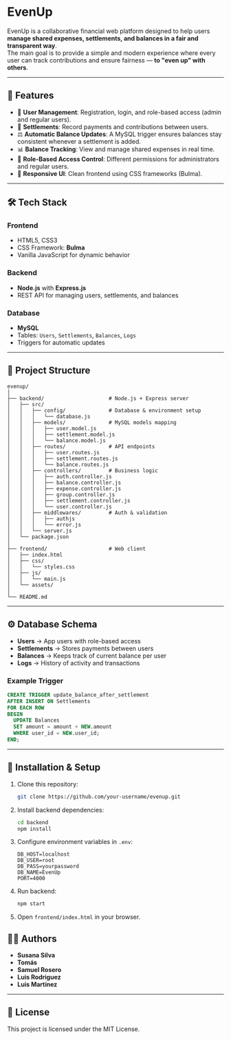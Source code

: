 # EvenUp

EvenUp is a collaborative financial web platform designed to help users **manage shared expenses, settlements, and balances in a fair and transparent way**.  
The main goal is to provide a simple and modern experience where every user can track contributions and ensure fairness — **to "even up" with others**.  

---

## 🚀 Features

- 👤 **User Management**: Registration, login, and role-based access (admin and regular users).  
- 💸 **Settlements**: Record payments and contributions between users.  
- ⚖️ **Automatic Balance Updates**: A MySQL trigger ensures balances stay consistent whenever a settlement is added.  
- 📊 **Balance Tracking**: View and manage shared expenses in real time.  
- 🔐 **Role-Based Access Control**: Different permissions for administrators and regular users.  
- 📱 **Responsive UI**: Clean frontend using CSS frameworks (Bulma).  

---

## 🛠️ Tech Stack

### Frontend
- HTML5, CSS3  
- CSS Framework: **Bulma**  
- Vanilla JavaScript for dynamic behavior  

### Backend
- **Node.js** with **Express.js**  
- REST API for managing users, settlements, and balances  

### Database
- **MySQL**  
- Tables: `Users`, `Settlements`, `Balances`, `Logs`  
- Triggers for automatic updates  

---

## 📂 Project Structure

```
evenup/
│
├── backend/                     # Node.js + Express server
│   ├── src/
│   │   ├── config/              # Database & environment setup
│   │   │   └── database.js
│   │   ├── models/              # MySQL models mapping
│   │   │   ├── user.model.js
│   │   │   ├── settlement.model.js
│   │   │   └── balance.model.js
│   │   ├── routes/              # API endpoints
│   │   │   ├── user.routes.js
│   │   │   ├── settlement.routes.js
│   │   │   └── balance.routes.js
│   │   ├── controllers/         # Business logic
│   │   │   ├── auth.controller.js
│   │   │   ├── balance.controller.js
│   │   │   ├── expense.controller.js
│   │   │   ├── group.controller.js
│   │   │   ├── settlement.controller.js
│   │   │   └── user.controller.js
│   │   ├── middlewares/         # Auth & validation
│   │   │   ├── authjs
│   │   │   └── error.js
│   │   └── server.js
│   └── package.json
│
├── frontend/                    # Web client
│   ├── index.html
│   ├── css/
│   │   └── styles.css
│   ├── js/
│   │   └── main.js
│   └── assets/
│
└── README.md
```

---

## ⚙️ Database Schema

- **Users** → App users with role-based access  
- **Settlements** → Stores payments between users  
- **Balances** → Keeps track of current balance per user  
- **Logs** → History of activity and transactions  

### Example Trigger
```sql
CREATE TRIGGER update_balance_after_settlement
AFTER INSERT ON Settlements
FOR EACH ROW
BEGIN
  UPDATE Balances
  SET amount = amount + NEW.amount
  WHERE user_id = NEW.user_id;
END;
```

---

## 📌 Installation & Setup

1. Clone this repository:  
   ```bash
   git clone https://github.com/your-username/evenup.git
   ```
2. Install backend dependencies:  
   ```bash
   cd backend
   npm install
   ```
3. Configure environment variables in `.env`:  
   ```
   DB_HOST=localhost
   DB_USER=root
   DB_PASS=yourpassword
   DB_NAME=EvenUp
   PORT=4000
   ```
4. Run backend:  
   ```bash
   npm start
   ```
5. Open `frontend/index.html` in your browser.  


## 🧑‍💻 Authors

- **Susana Silva**  
- **Tomás**  
- **Samuel Rosero**  
- **Luis Rodriguez**  
- **Luis Martínez**  

---

## 📜 License

This project is licensed under the MIT License.
